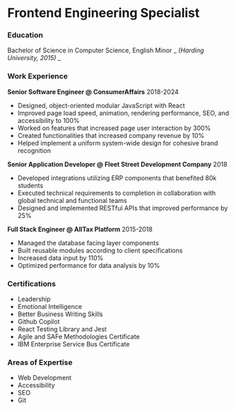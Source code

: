 # Frontend Engineering Specialist

### Education
Bachelor of Science in Computer Science, English Minor _ _(Harding University, 2015)_ _

### Work Experience
**Senior Software Engineer @ ConsumerAffairs** 2018-2024
- Designed, object-oriented modular JavaScript with React
- Improved page load speed, animation, rendering performance, SEO, and accessibility to 100%
- Worked on features that increased page user interaction by 300%
- Created functionalities that increased company revenue by 10%
- Helped implement a uniform system-wide design for cohesive brand recognition

**Senior Application Developer @ Fleet Street Development Company** 2018
- Developed integrations utilizing ERP components that benefited 80k students
- Executed technical requirements to completion in collaboration with global technical
and functional teams
- Designed and implemented RESTful APIs that improved performance by 25%

**Full Stack Engineer @ AllTax Platform** 2015-2018
- Managed the database facing layer components
- Built reusable modules according to client specifications
- Increased data input by 110%
- Optimized performance for data analysis by 10%

### Certifications
- Leadership
- Emotional Intelligence
- Better Business Writing Skills
- Github Copilot
- React Testing Library and Jest
- Agile and SAFe Methodologies Certificate
- IBM Enterprise Service Bus Certificate

### Areas of Expertise
- Web Development
- Accessibility
- SEO
- Git
